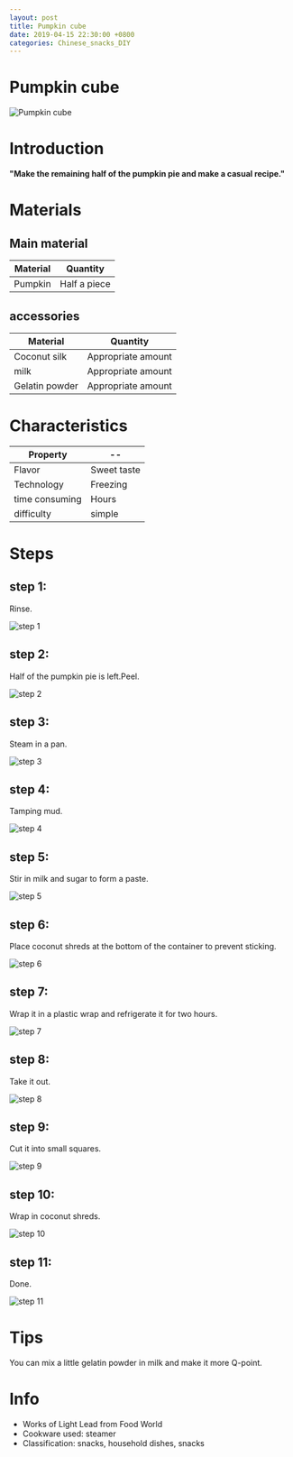 ```yaml
---
layout: post
title: Pumpkin cube
date: 2019-04-15 22:30:00 +0800
categories: Chinese_snacks_DIY
---
```


# Pumpkin cube

![Pumpkin cube]({{site.baseurl}}/img/430116/430116.jpg)

# Introduction

**"Make the remaining half of the pumpkin pie and make a casual recipe."**

# Materials


## Main material

Material|Quantity
--|--
Pumpkin|Half a piece

## accessories

Material|Quantity
--|--
Coconut silk|Appropriate amount
milk|Appropriate amount
Gelatin powder|Appropriate amount

# Characteristics

Property|--
--|--
Flavor|Sweet taste
Technology|Freezing
time consuming|Hours
difficulty|simple

# Steps

## step 1:

Rinse.

![step 1]({{site.baseurl}}/img/430116/1.jpg)

## step 2:

Half of the pumpkin pie is left.Peel.

![step 2]({{site.baseurl}}/img/430116/2.jpg)

## step 3:

Steam in a pan.

![step 3]({{site.baseurl}}/img/430116/3.jpg)

## step 4:

Tamping mud.

![step 4]({{site.baseurl}}/img/430116/4.jpg)

## step 5:

Stir in milk and sugar to form a paste.

![step 5]({{site.baseurl}}/img/430116/5.jpg)

## step 6:

Place coconut shreds at the bottom of the container to prevent sticking.

![step 6]({{site.baseurl}}/img/430116/6.jpg)

## step 7:

Wrap it in a plastic wrap and refrigerate it for two hours.

![step 7]({{site.baseurl}}/img/430116/7.jpg)

## step 8:

Take it out.

![step 8]({{site.baseurl}}/img/430116/8.jpg)

## step 9:

Cut it into small squares.

![step 9]({{site.baseurl}}/img/430116/9.jpg)

## step 10:

Wrap in coconut shreds.

![step 10]({{site.baseurl}}/img/430116/10.jpg)

## step 11:

Done.

![step 11]({{site.baseurl}}/img/430116/11.jpg)

# Tips

You can mix a little gelatin powder in milk and make it more Q-point.

# Info

- Works of Light Lead from Food World
- Cookware used: steamer
- Classification: snacks, household dishes, snacks